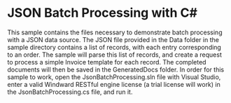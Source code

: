 JSON Batch Processing with C#
========
This sample contains the files necessary to demonstrate batch processing with a JSON data source. The JSON file provided in the Data folder in the sample directory contains a list of records, with each entry corresponding to an order. The sample will parse this list of records, and create a request to process a simple Invoice template for each record. The completed documents will then be saved in the GeneratedDocs folder. 
In order for this sample to work, open the JsonBatchProcessing.sln file with Visual Studio, enter a valid Windward RESTful engine license (a trial license will work) in the JsonBatchProcessing.cs file, and run it. 